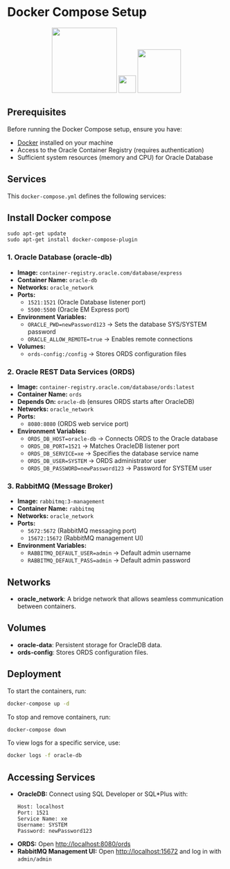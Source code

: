 # Docker Compose Setup
<p align="center">
  <img src="https://www.svgrepo.com/show/353659/docker-icon.svg" width="150">
  <img src="https://cdn-icons-png.flaticon.com/128/16001/16001835.png" width="40">
  <img src="https://cdn-icons-png.flaticon.com/128/675/675729.png" width="100">
</p>

## Prerequisites
Before running the Docker Compose setup, ensure you have:
- [Docker](https://www.docker.com/) installed on your machine
- Access to the Oracle Container Registry (requires authentication)
- Sufficient system resources (memory and CPU) for Oracle Database

## Services
This `docker-compose.yml` defines the following services:

## Install Docker compose
```
sudo apt-get update
sudo apt-get install docker-compose-plugin
```
### 1. **Oracle Database (oracle-db)**
- **Image:** `container-registry.oracle.com/database/express`
- **Container Name:** `oracle-db`
- **Networks:** `oracle_network`
- **Ports:**
  - `1521:1521` (Oracle Database listener port)
  - `5500:5500` (Oracle EM Express port)
- **Environment Variables:**
  - `ORACLE_PWD=newPassword123` → Sets the database SYS/SYSTEM password
  - `ORACLE_ALLOW_REMOTE=true` → Enables remote connections
- **Volumes:**
  - `ords-config:/config` → Stores ORDS configuration files

### 2. **Oracle REST Data Services (ORDS)**
- **Image:** `container-registry.oracle.com/database/ords:latest`
- **Container Name:** `ords`
- **Depends On:** `oracle-db` (ensures ORDS starts after OracleDB)
- **Networks:** `oracle_network`
- **Ports:**
  - `8080:8080` (ORDS web service port)
- **Environment Variables:**
  - `ORDS_DB_HOST=oracle-db` → Connects ORDS to the Oracle database
  - `ORDS_DB_PORT=1521` → Matches OracleDB listener port
  - `ORDS_DB_SERVICE=xe` → Specifies the database service name
  - `ORDS_DB_USER=SYSTEM` → ORDS administrator user
  - `ORDS_DB_PASSWORD=newPassword123` → Password for SYSTEM user

### 3. **RabbitMQ (Message Broker)**
- **Image:** `rabbitmq:3-management`
- **Container Name:** `rabbitmq`
- **Networks:** `oracle_network`
- **Ports:**
  - `5672:5672` (RabbitMQ messaging port)
  - `15672:15672` (RabbitMQ management UI)
- **Environment Variables:**
  - `RABBITMQ_DEFAULT_USER=admin` → Default admin username
  - `RABBITMQ_DEFAULT_PASS=admin` → Default admin password

## Networks
- **oracle_network**: A bridge network that allows seamless communication between containers.

## Volumes
- **oracle-data**: Persistent storage for OracleDB data.
- **ords-config**: Stores ORDS configuration files.

## Deployment
To start the containers, run:
```sh
docker-compose up -d
```
To stop and remove containers, run:
```sh
docker-compose down
```
To view logs for a specific service, use:
```sh
docker logs -f oracle-db
```

## Accessing Services
- **OracleDB:** Connect using SQL Developer or SQL*Plus with:
  ```
  Host: localhost
  Port: 1521
  Service Name: xe
  Username: SYSTEM
  Password: newPassword123
  ```
- **ORDS:** Open [http://localhost:8080/ords](http://localhost:8080/ords)
- **RabbitMQ Management UI:** Open [http://localhost:15672](http://localhost:15672) and log in with `admin/admin`
